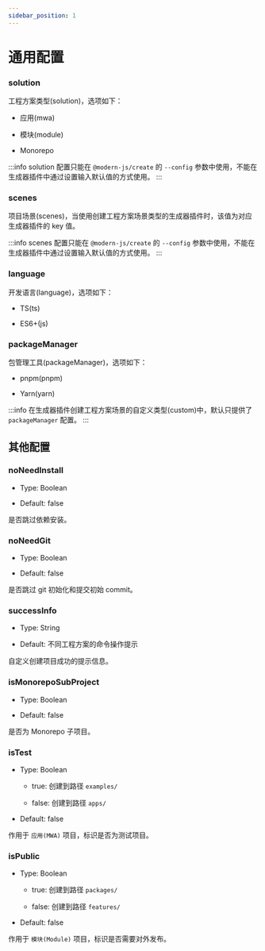 ```yaml
---
sidebar_position: 1
---
```


# 通用配置

### solution

工程方案类型(solution)，选项如下：

- 应用(mwa)

- 模块(module)

- Monorepo

:::info
solution 配置只能在 `@modern-js/create` 的 `--config` 参数中使用，不能在生成器插件中通过设置输入默认值的方式使用。
:::

### scenes

项目场景(scenes)，当使用创建工程方案场景类型的生成器插件时，该值为对应生成器插件的 key 值。

:::info
scenes 配置只能在 `@modern-js/create` 的 `--config` 参数中使用，不能在生成器插件中通过设置输入默认值的方式使用。
:::

### language

开发语言(language)，选项如下：

- TS(ts)

- ES6+(js)

### packageManager

包管理工具(packageManager)，选项如下：

- pnpm(pnpm)

- Yarn(yarn)


:::info
在生成器插件创建工程方案场景的自定义类型(custom)中，默认只提供了 `packageManager` 配置。
:::

## 其他配置

### noNeedInstall

* Type: Boolean

* Default: false

是否跳过依赖安装。

### noNeedGit

* Type: Boolean

* Default: false

是否跳过 git 初始化和提交初始 commit。

### successInfo

* Type: String

* Default: 不同工程方案的命令操作提示

自定义创建项目成功的提示信息。

### isMonorepoSubProject

* Type: Boolean

* Default: false

是否为 Monorepo 子项目。

### isTest

* Type: Boolean

   - true: 创建到路径 `examples/`

   - false: 创建到路径 `apps/`

* Default: false

作用于 `应用(MWA)` 项目，标识是否为测试项目。

### isPublic

* Type: Boolean

   - true: 创建到路径 `packages/`

   - false: 创建到路径 `features/`

* Default: false

作用于 `模块(Module)` 项目，标识是否需要对外发布。

